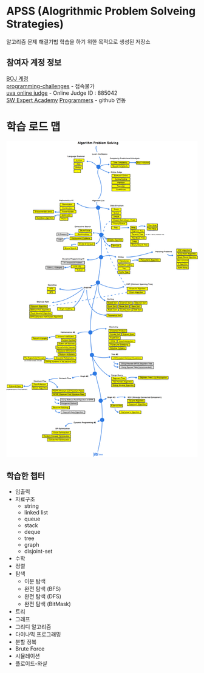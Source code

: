 # APSS (Alogrithmic Problem Solveing Strategies)  
알고리즘 문제 해결기법 학습을 하기 위한 목적으로 생성된 저장소

## 참여자 계정 정보
[BOJ 계정](https://www.acmicpc.net/user/lkoiescg2031)  
[programming-challenges](http://www.programming-challenges.com/) - 접속불가  
[uva online judge](https://onlinejudge.org) - Online Judge ID : 885042  
[SW Expert Academy](https://swexpertacademy.com/main/main.do) 
[Programmers](https://programmers.co.kr/learn/challenges) - github 연동

# 학습 로드 맵
![PS ROAD MAP](https://github.com/lkoiescg2031/APSS/blob/master/Algorithm%20PS%20Roadmap_v0.1.png)
## 학습한 챕터
* 입출력
* 자료구조 
	* string
	* linked list
	* queue
	* stack
	* deque
	* tree
	* graph
	* disjoint-set
* 수학
* 정렬
* 탐색
	* 이분 탐색
	* 완전 탐색 (BFS)
	* 완전 탐색 (DFS)
	* 완전 탐색 (BitMask)
* 트리
* 그래프
* 그리디 알고리즘
* 다이나믹 프로그래밍
* 분할 정복
* Brute Force
* 시뮬레이션
* 플로이드-와샬
